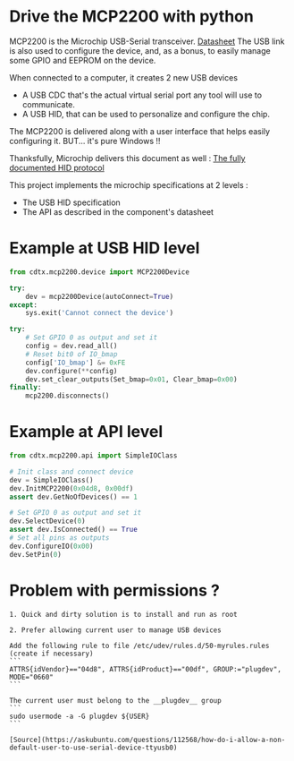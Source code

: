 Drive the MCP2200 with python
==============================

MCP2200 is the Microchip USB-Serial transceiver. [Datasheet](http://www.microchip.com/wwwproducts/en/en546923)
The USB link is also used to configure the device, and, as a bonus, to easily manage some GPIO and EEPROM on the device.

When connected to a computer, it creates 2 new USB devices
- A USB CDC that's the actual virtual serial port any tool will use to communicate.
- A USB HID, that can be used to personalize and configure the chip.

The MCP2200 is delivered along with a user interface that helps easily configuring it.
BUT... it's pure Windows !!

Thanksfully, Microchip delivers this document as well : [The fully documented HID protocol](http://ww1.microchip.com/downloads/en/DeviceDoc/93066A.pdf)

This project implements the microchip specifications at 2 levels :
- The USB HID specification
- The API as described in the component's datasheet


# Example at USB HID level
``` python
from cdtx.mcp2200.device import MCP2200Device

try:
    dev = mcp2200Device(autoConnect=True)
except:
    sys.exit('Cannot connect the device')

try:
    # Set GPIO 0 as output and set it
    config = dev.read_all()
    # Reset bit0 of IO_bmap
    config['IO_bmap'] &= 0xFE
    dev.configure(**config)
    dev.set_clear_outputs(Set_bmap=0x01, Clear_bmap=0x00)
finally:
    mcp2200.disconnects()
```

# Example at API level
``` python
from cdtx.mcp2200.api import SimpleIOClass

# Init class and connect device
dev = SimpleIOClass()
dev.InitMCP2200(0x04d8, 0x00df)
assert dev.GetNoOfDevices() == 1

# Set GPIO 0 as output and set it
dev.SelectDevice(0)
assert dev.IsConnected() == True
# Set all pins as outputs
dev.ConfigureIO(0x00)
dev.SetPin(0)

```

# Problem with permissions ?
    1. Quick and dirty solution is to install and run as root

    2. Prefer allowing current user to manage USB devices

    Add the following rule to file /etc/udev/rules.d/50-myrules.rules (create if necessary)
    ```
    ATTRS{idVendor}=="04d8", ATTRS{idProduct}=="00df", GROUP:="plugdev", MODE="0660"
    ```

    The current user must belong to the __plugdev__ group
    ```
    sudo usermode -a -G plugdev ${USER}
    ```

    [Source](https://askubuntu.com/questions/112568/how-do-i-allow-a-non-default-user-to-use-serial-device-ttyusb0)
